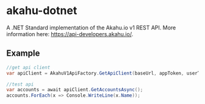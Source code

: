 # akahu-dotnet
A .NET Standard implementation of the Akahu.io v1 REST API. More information here: https://api-developers.akahu.io/.

## Example
```csharp
//get api client
var apiClient = AkahuV1ApiFactory.GetApiClient(baseUrl, appToken, userToken);

//test api
var accounts = await apiClient.GetAccountsAsync();
accounts.ForEach(x => Console.WriteLine(x.Name));
```
